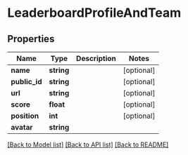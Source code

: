 # LeaderboardProfileAndTeam

## Properties
Name | Type | Description | Notes
------------ | ------------- | ------------- | -------------
**name** | **string** |  | [optional] 
**public_id** | **string** |  | [optional] 
**url** | **string** |  | [optional] 
**score** | **float** |  | [optional] 
**position** | **int** |  | [optional] 
**avatar** | **string** |  | 

[[Back to Model list]](../../README.md#documentation-for-models) [[Back to API list]](../../README.md#documentation-for-api-endpoints) [[Back to README]](../../README.md)


